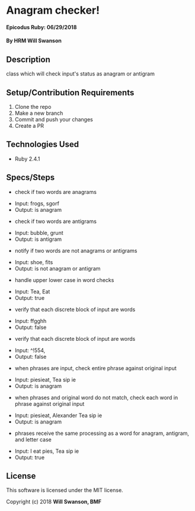 # Anagram checker!

#### Epicodus Ruby: 06/29/2018

#### By HRM Will Swanson

## Description

class which will check input's status as anagram or antigram

## Setup/Contribution Requirements

1. Clone the repo
1. Make a new branch
1. Commit and push your changes
1. Create a PR

## Technologies Used

* Ruby 2.4.1

## Specs/Steps
* check if two words are anagrams
 - Input: frogs, sgorf
 - Output: is anagram
* check if two words are antigrams
 - Input: bubble, grunt
 - Output: is antigram
* notify if two words are not anagrams or antigrams
 - Input: shoe, fits
 - Output: is not anagram or antigram
* handle upper lower case in word checks
 - Input: Tea, Eat
 - Output: true
* verify that each discrete block of input are words
 - Input: ffgghh
 - Output: false
* verify that each discrete block of input are words
 - Input: ^!554,
 - Output: false
* when phrases are input, check entire phrase against original input
 - Input: piesieat, Tea sip ie
 - Output: is anagram
* when phrases and original word do not match, check each word in phrase against original input
 - Input: piesieat, Alexander Tea sip ie
 - Output: is anagram
* phrases receive the same processing as a word for anagram, antigram, and letter case
 - Input: I eat pies, Tea sip ie
 - Output: true

## License

This software is licensed under the MIT license.

Copyright (c) 2018 **Will Swanson, BMF**
